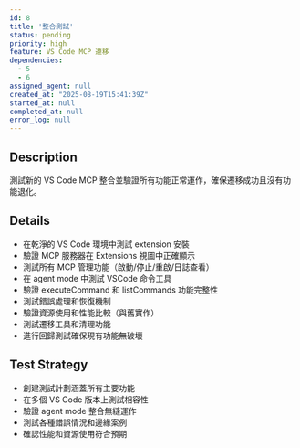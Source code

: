 ```yaml
---
id: 8
title: '整合測試'
status: pending
priority: high
feature: VS Code MCP 遷移
dependencies:
  - 5
  - 6
assigned_agent: null
created_at: "2025-08-19T15:41:39Z"
started_at: null
completed_at: null
error_log: null
---
```


## Description

測試新的 VS Code MCP 整合並驗證所有功能正常運作，確保遷移成功且沒有功能退化。

## Details

- 在乾淨的 VS Code 環境中測試 extension 安裝
- 驗證 MCP 服務器在 Extensions 視圖中正確顯示
- 測試所有 MCP 管理功能（啟動/停止/重啟/日誌查看）
- 在 agent mode 中測試 VSCode 命令工具
- 驗證 executeCommand 和 listCommands 功能完整性
- 測試錯誤處理和恢復機制
- 驗證資源使用和性能比較（與舊實作）
- 測試遷移工具和清理功能
- 進行回歸測試確保現有功能無破壞

## Test Strategy

- 創建測試計劃涵蓋所有主要功能
- 在多個 VS Code 版本上測試相容性
- 驗證 agent mode 整合無縫運作
- 測試各種錯誤情況和邊緣案例
- 確認性能和資源使用符合預期
